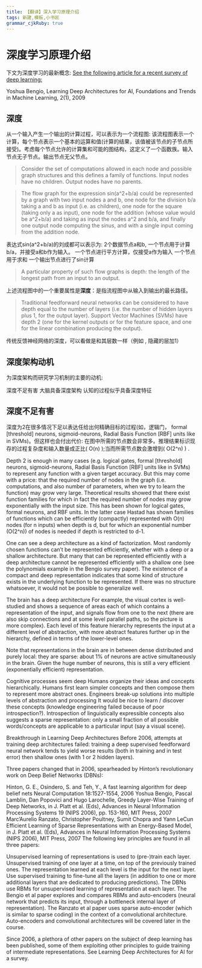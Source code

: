```yaml
---
title: 【翻译】深入学习原理介绍
tags: 新建,模板,小书匠
grammar_cjkRuby: true
---
```



# 深度学习原理介绍
下文为深度学习的最新概念:
[See the following article for a recent survey of deep learning:][1]

Yoshua Bengio, Learning Deep Architectures for AI, Foundations and Trends in Machine Learning, 2(1), 2009

## 深度
从一个输入产生一个输出的计算过程，可以表示为一个流程图: 该流程图表示一个计算，每个节点表示一个基本的运算和值(计算的结果，该值被该节点的子节点所接受)。考虑每个节点允许的计算集和可能的图结构，这定义了一个函数族。输入节点无子节点。输出节点无父节点。

> Consider the set of computations allowed in each node and possible graph structures and this defines a family of functions. Input nodes have no children. Output nodes have no parents.

> The flow graph for the expression sin(a^2+b/a) could be represented by
> a graph with two input nodes a and b, one node for the division b/a
> taking a and b as input (i.e. as children), one node for the square
> (taking only a as input), one node for the addition (whose value would
> be a^2+b/a) and taking as input the nodes a^2 and b/a, and finally one
> output node computing the sinus, and with a single input coming from
> the addition node.

表达式sin(a^2+b/a)的刘成都可以表示为: 
	2个数据节点a和b, 一个节点用于计算 b/a，并接受a和b作为输入。
	一个节点进行平方计算，仅接受a作为输入
	一个节点用于求和
	一个输出节点进行了sin计算

> A particular property of such flow graphs is depth: the length of the longest path from an input to an output.

上述流程图中的一个重要属性是**深度**：是指流程图中从输入到输出的最长路径。

>Traditional feedforward neural networks can be considered to have depth equal to the number of layers (i.e. the number of hidden layers plus 1, for the output layer). Support Vector Machines (SVMs) have depth 2 (one for the kernel outputs or for the feature space, and one for the linear combination producing the output).

传统反馈神经网络的深度，可以看做是和其层数一样（例如 , 隐藏的层加1）

## 深度架构动机
为深度架构而研究学习机制的主要的动机:

深度不足有害
大脑具备深度架构
认知的过程似乎具备深度特征

## 深度不足有害
深度为2在很多情况下足以表达任给出何精确目标的过程(如，逻辑门， formal [threshold] neurons, sigmoid-neurons, Radial Basis Function [RBF] units like in SVMs)。但这样也会付出代价: 在图中所需的节点数会非常多。推理结果标识现存的过程复杂度和输入数量成正比( O(n) );当而所需节点数会激增到( O(2^n) ) .

Depth 2 is enough in many cases (e.g. logical gates, formal [threshold] neurons, sigmoid-neurons, Radial Basis Function [RBF] units like in SVMs) to represent any function with a given target accuracy. But this may come with a price: that the required number of nodes in the graph (i.e. computations, and also number of parameters, when we try to learn the function) may grow very large. Theoretical results showed that there exist function families for which in fact the required number of nodes may grow exponentially with the input size. This has been shown for logical gates, formal neurons, and RBF units. In the latter case Hastad has shown families of functions which can be efficiently (compactly) represented with O(n) nodes (for n inputs) when depth is d, but for which an exponential number (O(2^n)) of nodes is needed if depth is restricted to d-1.

One can see a deep architecture as a kind of factorization. Most randomly chosen functions can’t be represented efficiently, whether with a deep or a shallow architecture. But many that can be represented efficiently with a deep architecture cannot be represented efficiently with a shallow one (see the polynomials example in the Bengio survey paper). The existence of a compact and deep representation indicates that some kind of structure exists in the underlying function to be represented. If there was no structure whatsoever, it would not be possible to generalize well.

The brain has a deep architecture
For example, the visual cortex is well-studied and shows a sequence of areas each of which contains a representation of the input, and signals flow from one to the next (there are also skip connections and at some level parallel paths, so the picture is more complex). Each level of this feature hierarchy represents the input at a different level of abstraction, with more abstract features further up in the hierarchy, defined in terms of the lower-level ones.

Note that representations in the brain are in between dense distributed and purely local: they are sparse: about 1% of neurons are active simultaneously in the brain. Given the huge number of neurons, this is still a very efficient (exponentially efficient) representation.

Cognitive processes seem deep
Humans organize their ideas and concepts hierarchically.
Humans first learn simpler concepts and then compose them to represent more abstract ones.
Engineers break-up solutions into multiple levels of abstraction and processing
It would be nice to learn / discover these concepts (knowledge engineering failed because of poor introspection?). Introspection of linguistically expressible concepts also suggests a sparse representation: only a small fraction of all possible words/concepts are applicable to a particular input (say a visual scene).

Breakthrough in Learning Deep Architectures
Before 2006, attempts at training deep architectures failed: training a deep supervised feedforward neural network tends to yield worse results (both in training and in test error) then shallow ones (with 1 or 2 hidden layers).

Three papers changed that in 2006, spearheaded by Hinton’s revolutionary work on Deep Belief Networks (DBNs):

Hinton, G. E., Osindero, S. and Teh, Y., A fast learning algorithm for deep belief nets Neural Computation 18:1527-1554, 2006
Yoshua Bengio, Pascal Lamblin, Dan Popovici and Hugo Larochelle, Greedy Layer-Wise Training of Deep Networks, in J. Platt et al. (Eds), Advances in Neural Information Processing Systems 19 (NIPS 2006), pp. 153-160, MIT Press, 2007
Marc’Aurelio Ranzato, Christopher Poultney, Sumit Chopra and Yann LeCun Efficient Learning of Sparse Representations with an Energy-Based Model, in J. Platt et al. (Eds), Advances in Neural Information Processing Systems (NIPS 2006), MIT Press, 2007
The following key principles are found in all three papers:

Unsupervised learning of representations is used to (pre-)train each layer.
Unsupervised training of one layer at a time, on top of the previously trained ones. The representation learned at each level is the input for the next layer.
Use supervised training to fine-tune all the layers (in addition to one or more additional layers that are dedicated to producing predictions).
The DBNs use RBMs for unsupervised learning of representation at each layer. The Bengio et al paper explores and compares RBMs and auto-encoders (neural network that predicts its input, through a bottleneck internal layer of representation). The Ranzato et al paper uses sparse auto-encoder (which is similar to sparse coding) in the context of a convolutional architecture. Auto-encoders and convolutional architectures will be covered later in the course.

Since 2006, a plethora of other papers on the subject of deep learning has been published, some of them exploiting other principles to guide training of intermediate representations. See Learning Deep Architectures for AI for a survey.


  [1]: http://www.iro.umontreal.ca/~lisa/publications2/index.php/publications/show/239